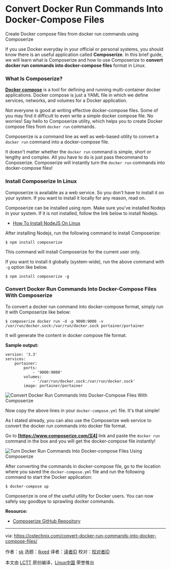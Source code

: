 [#]: subject: "Convert Docker Run Commands Into Docker-Compose Files"
[#]: via: "https://ostechnix.com/convert-docker-run-commands-into-docker-compose-files/"
[#]: author: "sk https://ostechnix.com/author/sk/"
[#]: collector: "lkxed"
[#]: translator: " "
[#]: reviewer: " "
[#]: publisher: " "
[#]: url: " "

Convert Docker Run Commands Into Docker-Compose Files
======
Create Docker compose files from docker run commands using Composerize

If you use Docker everyday in your official or personal systems, you should know there is an useful application called **Composerize**. In this brief guide, we will learn what is Composerize and how to use Composerize to **convert docker run commands into docker-compose files** format in Linux.

### What Is Composerize?

**[Docker compose][1]** is a tool for defining and running multi-container docker applications. Docker compose is just a YAML file in which we define services, networks, and volumes for a Docker application.

Not everyone is good at writing effective docker-compose files. Some of you may find it difficult to even write a simple docker compose file. No worries! Say hello to Composerize utility, which helps you to create Docker compose files from `docker run` commands.

Composerize is a command line as well as web-based utility to convert a `docker run` command into a docker-compose file.

It doesn't matter whether the `docker run` command is simple, short or lengthy and complex. All you have to do is just pass thecommand to Conposerize. Composerize will instantly turn the `docker run` commands into docker-compose files!

### Install Composerize In Linux

Composerize is available as a web service. So you don't have to install it on your system. If you want to install it locally for any reason, read on.

Composerize can be installed using npm. Make sure you've installed Nodejs in your system. If it is not installed, follow the link below to install Nodejs.

* [How To Install NodeJS On Linux][2]

After installing Nodejs, run the following command to install Composerize:

```
$ npm install composerize
```

This command will install Composerize for the current user only.

If you want to install it globally (system-wide), run the above command with `-g` option like below.

```
$ npm install composerize -g
```

### Convert Docker Run Commands Into Docker-Compose Files With Composerize

To convert a docker run command into docker-compose format, simply run it with Composerize like below:

```
$ composerize docker run -d -p 9000:9000 -v /var/run/docker.sock:/var/run/docker.sock portainer/portainer
```

It will generate the content in docker compose file format.

**Sample output:**

```
version: '3.3'
services:
    portainer:
        ports:
            - '9000:9000'
        volumes:
            - '/var/run/docker.sock:/var/run/docker.sock'
        image: portainer/portainer
```

![Convert Docker Run Commands Into Docker-Compose Files With Composerize][3]

Now copy the above lines in your `docker-compose.yml` file. It's that simple!

As I stated already, you can also use the Composerize web service to convert the docker run commands into docker file format.

Go to **[https://www.composerize.com/][4]** link and paste the `docker run` command in the box and you will get the docker-compose file instantly!

![Turn Docker Run Commands Into Docker-compose Files Using Composerize][5]

After converting the commands in docker-compose file, go to the location where you saved the `docker-compose.yml` file and run the following command to start the Docker application:

```
$ docker-compose up
```

Composerize is one of the useful utility for Docker users. You can now safely say goodbye to sprawling docker commands.

**Resource:**

* [Composerize GitHub Repository][6]

--------------------------------------------------------------------------------

via: https://ostechnix.com/convert-docker-run-commands-into-docker-compose-files/

作者：[sk][a]
选题：[lkxed][b]
译者：[译者ID](https://github.com/译者ID)
校对：[校对者ID](https://github.com/校对者ID)

本文由 [LCTT](https://github.com/LCTT/TranslateProject) 原创编译，[Linux中国](https://linux.cn/) 荣誉推出

[a]: https://ostechnix.com/author/sk/
[b]: https://github.com/lkxed
[1]: https://ostechnix.com/introduction-to-docker-compose/
[2]: https://ostechnix.com/install-node-js-linux/
[3]: https://ostechnix.com/wp-content/uploads/2022/08/Convert-Docker-Run-Commands-Into-Docker-Compose-Files-With-Composerize.png
[4]: https://www.composerize.com/
[5]: https://ostechnix.com/wp-content/uploads/2022/08/Turn-Docker-Run-Commands-Into-Docker-compose-Files-Using-Composerize.png
[6]: https://github.com/magicmark/composerize

